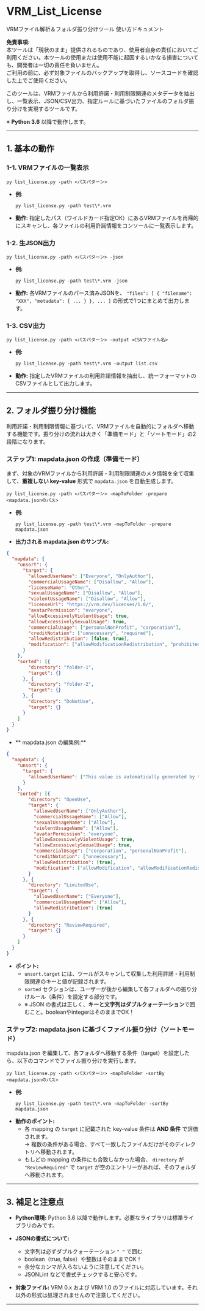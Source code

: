 # VRM_List_License
VRMファイル解析＆フォルダ振り分けツール 使い方ドキュメント

**免責事項:**  
本ツールは「現状のまま」提供されるものであり、使用者自身の責任においてご利用ください。本ツールの使用または使用不能に起因するいかなる損害についても、開発者は一切の責任を負いません。  
ご利用の前に、必ず対象ファイルのバックアップを取得し、ソースコードを確認した上でご使用ください。

このツールは、VRMファイルから利用許諾・利用制限関連のメタデータを抽出し、一覧表示、JSON/CSV出力、指定ルールに基づいたファイルのフォルダ振り分けを実現するツールです。

※ **Python 3.6** 以降で動作します。

---

## 1. 基本の動作

### 1-1. VRMファイルの一覧表示

```
py list_license.py -path <パスパターン>
```

- **例:**
  ```
  py list_license.py -path test\*.vrm
  ```
- **動作:**
  指定したパス（ワイルドカード指定OK）にあるVRMファイルを再帰的にスキャンし、各ファイルの利用許諾情報をコンソールに一覧表示します。

### 1-2. 生JSON出力

```
py list_license.py -path <パスパターン> -json
```

- **例:**
  ```
  py list_license.py -path test\*.vrm -json
  ```
- **動作:**
  各VRMファイルのパース済みJSONを、 `"files": [ { "filename": "XXX", "metadata": { ... } }, ... ]` の形式で1つにまとめて出力します。

### 1-3. CSV出力

```
py list_license.py -path <パスパターン> -output <CSVファイル名>
```

- **例:**
  ```
  py list_license.py -path test\*.vrm -output list.csv
  ```
- **動作:**
  指定したVRMファイルの利用許諾情報を抽出し、統一フォーマットのCSVファイルとして出力します。

---

## 2. フォルダ振り分け機能

利用許諾・利用制限情報に基づいて、VRMファイルを自動的にフォルダへ移動する機能です。振り分けの流れは大きく「準備モード」と「ソートモード」の2段階になります。

### ステップ1: mapdata.json の作成（準備モード）

まず、対象のVRMファイルから利用許諾・利用制限関連のメタ情報を全て収集して、**重複しない key-value** 形式で `mapdata.json` を自動生成します。

```
py list_license.py -path <パスパターン> -mapToFolder -prepare <mapdata.jsonのパス>
```

- **例:**
  ```
  py list_license.py -path test\*.vrm -mapToFolder -prepare mapdata.json
  ```
- **出力される mapdata.json のサンプル:**

```json
{
  "mapdata": {
    "unsort": {
      "target": {
        "allowedUserName": ["Everyone", "OnlyAuthor"],
        "commercialUssageName": ["Disallow", "Allow"],
        "licenseName": "Other",
        "sexualUssageName": ["Disallow", "Allow"],
        "violentUssageName": ["Disallow", "Allow"],
        "licenseUrl": "https://vrm.dev/licenses/1.0/",
        "avatarPermission": "everyone",
        "allowExcessivelyViolentUsage": true,
        "allowExcessivelySexualUsage": true,
        "commercialUsage": ["personalNonProfit", "corporation"],
        "creditNotation": ["unnecessary", "required"],
        "allowRedistribution": [false, true],
        "modification": ["allowModificationRedistribution", "prohibited", "allowModification"]
      }
    },
    "sorted": [{
        "directory": "folder-1",
        "target": {}
      }, {
        "directory": "folder-2",
        "target": {}
      }, {
        "directory": "DoNotUse",
        "target": {}
      }
    ]
  }
}
```

- ** mapdata.json の編集例:**

```json
{
  "mapdata": {
    "unsort": {
      "target": {
        "allowedUserName": ["This value is automatically generated by the -prepare parameter."]
      }
    },
    "sorted": [{
        "directory": "OpenUse",
        "target": {
          "allowedUserName": ["OnlyAuthor"],
          "commercialUssageName": ["Allow"],
          "sexualUssageName": ["Allow"],
          "violentUssageName": ["Allow"],
          "avatarPermission": "everyone",
          "allowExcessivelyViolentUsage": true,
          "allowExcessivelySexualUsage": true,
          "commercialUsage": ["corporation", "personalNonProfit"],
          "creditNotation": ["unnecessary"],
          "allowRedistribution": [true],
          "modification": ["allowModification", "allowModificationRedistribution"]
        }
      }, {
        "directory": "LimitedUse",
        "target": {
          "allowedUserName": ["Everyone"],
          "commercialUssageName": ["Allow"],
          "allowRedistribution": [true]
        }
      }, {
        "directory": "ReviewRequired",
        "target": {}
      }
    ]
  }
}
```

- **ポイント:**
  - `unsort.target` には、ツールがスキャンして収集した利用許諾・利用制限関連のキーと値が記録されます。
  - `sorted` セクションは、ユーザーが後から編集して各フォルダへの振り分けルール（条件）を設定する部分です。
  - ※ JSON の書式は正しく、**キーと文字列はダブルクォーテーション**で囲むこと。booleanやintegerはそのままでOK！

### ステップ2: mapdata.json に基づくファイル振り分け（ソートモード）

mapdata.json を編集して、各フォルダへ移動する条件（target）を設定したら、以下のコマンドでファイル振り分けを実行します。

```
py list_license.py -path <パスパターン> -mapToFolder -sortBy <mapdata.jsonのパス>
```

- **例:**
  ```
  py list_license.py -path test\*.vrm -mapToFolder -sortBy mapdata.json
  ```
- **動作のポイント:**
  - 各 mapping の `target` に記載された key-value 条件は **AND 条件** で評価されます。  
    → 複数の条件がある場合、すべて一致したファイルだけがそのディレクトリへ移動されます。
  - もしどの mapping の条件にも合致しなかった場合、 `directory` が `"ReviewRequired"` で `target` が空のエントリーがあれば、そのフォルダへ移動されます。

---

## 3. 補足と注意点

- **Python環境:**
  Python 3.6 以降で動作します。必要なライブラリは標準ライブラリのみです。

- **JSONの書式について:**
  - 文字列は必ずダブルクォーテーション `" "` で囲む
  - boolean（true, false）や整数はそのままでOK！
  - 余分なカンマが入らないように注意してください。
  - JSONLint などで書式チェックすると安心です。

- **対象ファイル:**
  VRM 0.x および VRM 1.0 のファイルに対応しています。それ以外の形式は処理されませんので注意してください。

---
